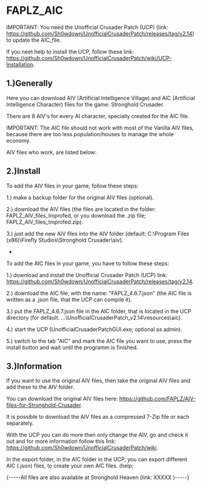 # FAPLZ_AIC

IMPORTANT: You need the Unofficial Crusader Patch (UCP) (link: https://github.com/Sh0wdown/UnofficialCrusaderPatch/releases/tag/v2.14) to update the AIC_file.

If you neet help to install the UCP, follow these link: https://github.com/Sh0wdown/UnofficialCrusaderPatch/wiki/UCP-Installation.

1.)Generally
-
Here you can download AIV (Artificial Intelligence Village) and AIC (Artificial Intelligence Character) files for the game: Stronghold Crusader.

There are 8 AIV's for every AI character, specially created for the AIC file.

IMPORTANT: The AIC file should not work with most of the Vanilla AIV files, because there are too less population/houses to manage the whole economy.

AIV files who work, are listed below:

2.)Install
-
To add the AIV files in your game, follow these steps:

1.) make a backup folder for the original AIV files (optional).

2.) download the AIV files (the files are located in the folder: FAPLZ_AIV_files_Improfed, or you download the .zip file; FAPLZ_AIV_files_Improfed.zip).

3.) just add the new AIV files into the AIV folder (default: C:\Program Files (x86)\Firefly Studios\Stronghold Crusader\aiv).



-
To add the AIC files in your game, you have to follow these steps:

1.) download and install the Unofficial Crusader Patch (UCP) link: https://github.com/Sh0wdown/UnofficialCrusaderPatch/releases/tag/v2.14.

2.) download the AIC file, with the name: "FAPLZ_4.6.7.json" (the AIC file is written as a .json file, that the UCP can compile it).

3.) put the FAPLZ_4.6.7.json file in the AIC folder, that is located in the UCP directory (for default: ...\UnofficialCrusaderPatch_v2.14\resources\aic).

4.) start the UCP (UnofficialCrusaderPatchGUI.exe; optional as admin).

5.) switch to the tab "AIC" and mark the AIC file you want to use, press the install button and wait until the programm is finished.


3.)Information
-
If you want to use the original AIV files, then take the original AIV files and add these to the AIV folder.

You can download the original AIV files here: https://github.com/FAPLZ/AIV-files-for-Stronghold-Crusader.

It is possible to download the AIV files as a compressed 7-Zip file or each separately.

With the UCP you can do more then only change the AIV, go and check it out and for more information follow this link: https://github.com/Sh0wdown/UnofficialCrusaderPatch/wiki.

In the export folder, in the AIC folder in the UCP, you can export different AIC (.json) files, to create your own AIC files. (help: 

{-----All files are also available at Stronghold Heaven (link: XXXXX )-----}
